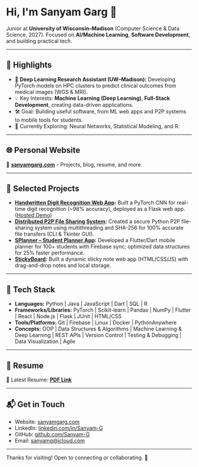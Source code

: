 # Hi, I'm Sanyam Garg 👋

Junior at **University of Wisconsin–Madison** (Computer Science & Data Science, 2027).
Focused on **AI/Machine Learning**, **Software Development**, and building practical tech.

---

## 🚀 Highlights

* 🔬 **Deep Learning Research Assistant (UW–Madison):** Developing PyTorch models on HPC clusters to predict clinical outcomes from medical images (WGS & MRI).
* 💡 Key Interests: **Machine Learning (Deep Learning)**, **Full-Stack Development**, creating data-driven applications.
* 🛠️ Goal: Building useful software, from ML web apps and P2P systems to mobile tools for students.
* 🌱 Currently Exploring: Neural Networks, Statistical Modeling, and R.

---

## 🌐 Personal Website

📌 **[sanyamgarg.com](https://sanyamgarg.com)** – Projects, blog, resume, and more.

---

## 🧠 Selected Projects

* **[Handwritten Digit Recognition Web App](https://github.com/Sanyam-G/MNIST-Detection):** Built a PyTorch CNN for real-time digit recognition (~98% accuracy), deployed as a Flask web app. ([Hosted Demo](http://sammy56656.pythonanywhere.com/))
* **[Distributed P2P File Sharing System](https://github.com/Sanyam-G/p2p-filesharing):** Created a secure Python P2P file-sharing system using multithreading and SHA-256 for 100% accurate file transfers (CLI & Tkinter GUI).
* **[SPlanner – Student Planner App](https://github.com/Sanyam-G/SPlanner):** Developed a Flutter/Dart mobile planner for 100+ students with Firebase sync; optimized data structures for 25% faster performance.
* **[StickyBoard](https://github.com/Sanyam-G/StickyBoard):** Built a dynamic sticky note web app (HTML/CSS/JS) with drag-and-drop notes and local storage.

---

## 🧰 Tech Stack

* **Languages:** Python | Java | JavaScript | Dart | SQL | R
* **Frameworks/Libraries:** PyTorch | Scikit-learn | Pandas | NumPy | Flutter | React | Node.js | Flask | JUnit | HTML/CSS
* **Tools/Platforms:** Git | Firebase | Linux | Docker | PythonAnywhere
* **Concepts:** OOP | Data Structures & Algorithms | Machine Learning & Deep Learning | REST APIs | Version Control | Testing & Debugging | Data Visualization | Agile

---

## 📄 Resume

📎 Latest Resume: **[PDF Link](https://github.com/Sanyam-G/Sanyam-G/blob/main/Resume.pdf)**

---

## 📬 Get in Touch

* Website: [sanyamgarg.com](https://sanyamgarg.com)
* LinkedIn: [linkedin.com/in/Sanyam-G](https://www.linkedin.com/in/Sanyam-G)
* GitHub: [github.com/Sanyam-G](https://github.com/Sanyam-G)
* Email: [sanyamg@icloud.com](mailto:sanyamg@icloud.com)

---

Thanks for visiting! Open to connecting or collaborating. 🚀
